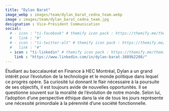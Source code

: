 ```yaml
---
title: "Dylan Barat"
image_webp : images/team/dylan_barat_cedna_team.webp
image : images/team/dylan_barat_cedna_team.jpg
designation : Vice-Président Communication
social:
  # - icon : "ti-facebook" # themify icon pack : https://themify.me/themify-icons
  #   link : "#"
  # - icon : "ti-twitter-alt" # themify icon pack : https://themify.me/themify-icons
  #   link : "#"
  - icon : "ti-linkedin" # themify icon pack : https://themify.me/themify-icons
    link : "https://www.linkedin.com/in/dylan-barat-3889b2208/"
---
```


Étudiant au baccalauréat en Finance à HEC Montréal, Dylan a un grand intérêt pour l’évolution de la technologie et le monde politique dans lequel ce progrès opère. Sa curiosité lui donnant le flair nécessaire à la poursuite de ses objectifs, il est toujours avide de nouvelles opportunités. Il se questionne souvent sur la moralité de l’évolution de notre monde. Selon lui, l’adoption d’une perspective éthique dans la vie de tous les jours représente une nécessité primordiale à la pérennité d’une société fonctionnelle.
